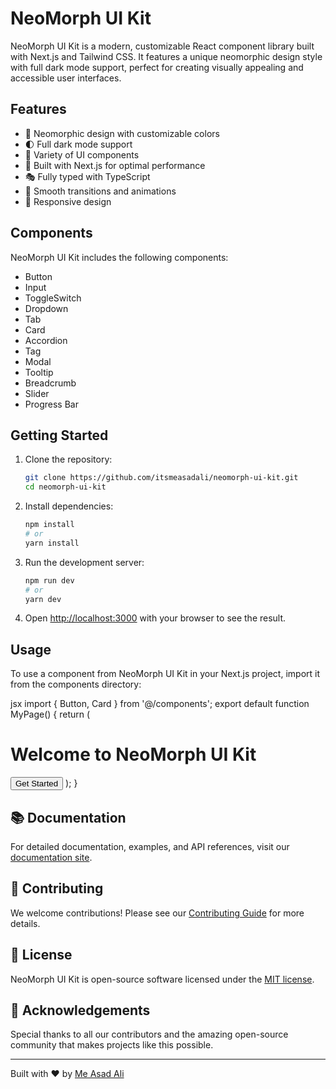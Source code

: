 # NeoMorph UI Kit

NeoMorph UI Kit is a modern, customizable React component library built with Next.js and Tailwind CSS. It features a unique neomorphic design style with full dark mode support, perfect for creating visually appealing and accessible user interfaces.

## Features

- 🎨 Neomorphic design with customizable colors
- 🌓 Full dark mode support
- 🧩 Variety of UI components
- 🚀 Built with Next.js for optimal performance
- 🎭 Fully typed with TypeScript
- 🎢 Smooth transitions and animations
- 📱 Responsive design

## Components

NeoMorph UI Kit includes the following components:

- Button
- Input
- ToggleSwitch
- Dropdown
- Tab
- Card
- Accordion
- Tag
- Modal
- Tooltip
- Breadcrumb
- Slider
- Progress Bar

## Getting Started

1. Clone the repository:
   ```bash
   git clone https://github.com/itsmeasadali/neomorph-ui-kit.git
   cd neomorph-ui-kit
   ```

2. Install dependencies:
   ```bash
   npm install
   # or
   yarn install
   ```

3. Run the development server:
   ```bash
   npm run dev
   # or
   yarn dev
   ```

4. Open [http://localhost:3000](http://localhost:3000) with your browser to see the result.

## Usage

To use a component from NeoMorph UI Kit in your Next.js project, import it from the components directory:

jsx
import { Button, Card } from '@/components';
export default function MyPage() {
return (
<Card>
<h1>Welcome to NeoMorph UI Kit</h1>
<Button>Get Started</Button>
</Card>
);
}

## 📚 Documentation

For detailed documentation, examples, and API references, visit our [documentation site](https://neomorph-ui-kit-docs.vercel.app).

## 🤝 Contributing

We welcome contributions! Please see our [Contributing Guide](CONTRIBUTING.md) for more details.

## 📄 License

NeoMorph UI Kit is open-source software licensed under the [MIT license](LICENSE).

## 🙏 Acknowledgements

Special thanks to all our contributors and the amazing open-source community that makes projects like this possible.

---

Built with ❤️ by [Me Asad Ali](https://github.com/itsmeasadali)

